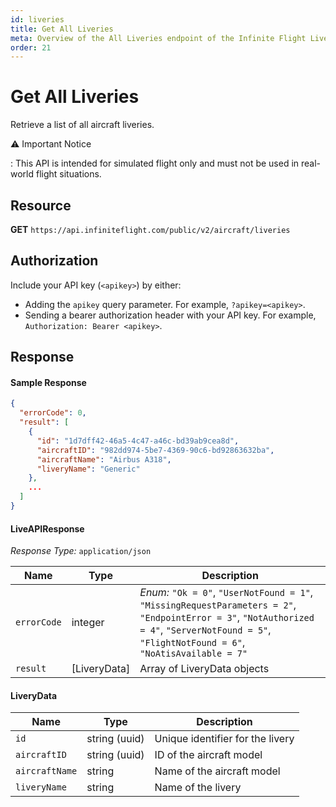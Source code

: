 ```yaml
---
id: liveries
title: Get All Liveries
meta: Overview of the All Liveries endpoint of the Infinite Flight Live API
order: 21
---
```


# Get All Liveries

Retrieve a list of all aircraft liveries.

⚠️ Important Notice

: This API is intended for simulated flight only and must not be used in real-world flight situations.

## Resource

**GET** `https://api.infiniteflight.com/public/v2/aircraft/liveries`

## Authorization

Include your API key (`<apikey>`) by either:

- Adding the `apikey` query parameter. For example, `?apikey=<apikey>`.
- Sending a bearer authorization header with your API key. For example, `Authorization: Bearer <apikey>`.

## Response

#### Sample Response

```json
{
  "errorCode": 0,
  "result": [
    {
      "id": "1d7dff42-46a5-4c47-a46c-bd39ab9cea8d",
      "aircraftID": "982dd974-5be7-4369-90c6-bd92863632ba",
      "aircraftName": "Airbus A318",
      "liveryName": "Generic"
    },
    ...
  ]
}
```

#### LiveAPIResponse

*Response Type:* `application/json`

| Name        | Type          | Description                                                  |
| ----------- | ------------- | ------------------------------------------------------------ |
| `errorCode` | integer       | _Enum:_ `"Ok = 0"`, `"UserNotFound = 1"`, `"MissingRequestParameters = 2"`, `"EndpointError = 3"`, `"NotAuthorized = 4"`, `"ServerNotFound = 5"`, `"FlightNotFound = 6"`, `"NoAtisAvailable = 7"` |
| `result`    | [LiveryData] | Array of LiveryData objects                                 |

#### LiveryData

| Name           | Type          | Description                      |
| -------------- | ------------- | -------------------------------- |
| `id`           | string (uuid) | Unique identifier for the livery |
| `aircraftID`   | string (uuid) | ID of the aircraft model         |
| `aircraftName` | string        | Name of the aircraft model       |
| `liveryName`   | string        | Name of the livery               |